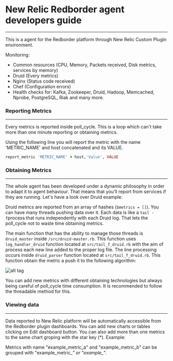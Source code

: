 # New Relic Redborder agent developers guide
---

This is a agent for the Redborder platform through New Relic Custom Plugin environment.

Monitoring:
  - Common resources (CPU, Memory, Packets received, Disk metrics, services by      memory)
  - Druid (Every metrics)
  - Nginx (Status code received)
  - Chef (Configuration errors)
  - Health checks for: Kafka, Zookeeper, Druid, Hadoop, Memcached, Nprobe, PostgreSQL, Riak and many more.

### Reporting Metrics
---
Every metrics is reported inside poll_cycle. This is a loop which can't take more than one minute reporting or
obtaining metrics.

Using the following line you will report the  metric with the name 'METRIC_NAME' and host concatenated and its VALUE.
```ruby
report_metric 'METRIC_NAME' + host,'Value', VALUE
```

### Obtaining Metrics
---
The whole agent has been developed under a dynamic philosophy in order to adapt it to agent behaviour.
That means that you'll report from services if they are running. Let's have a look over Druid example:

Druid metrics are reported from an array of hashes (`$metrics = []`). You can have many threads pushing data over it.
Each data is like a `tail -f`process that runs independently with each Druid log. That lets the poll_cycle not to waste time obtaining metrics.

The main function that has the ability to manage those threads is `druid_master` inside `/src/druid-master.rb`. This function uses `log_handler_druid` function located at `src/tail_f_druid.rb` with the aim of process each new line added to the proper log file. The line processing occurs inside `druid_parser` function located at `src/tail_f_druid.rb`. This function obtain the metric a push it to the following algorithm:


![alt tag](https://s32.postimg.org/v5m28pgp1/druid_algorithm.png)


You can add new metrics with different obtaining technologies but always being careful of poll_cycle time consumption.
It is recommended to follow the threadable method for this.

### Viewing data
---
Data reported to New Relic platform will be automatically accessible from the Redborder plugin dashboards. You can add new charts or tables clicking on Edit dashboard button. You can also add more than one metrics to the same chart groping with the star key (\*). Example:

Metrics with name "example_metric_a" and "example_metric_b" can be grouped with "example_metric_*" or "example_*".
